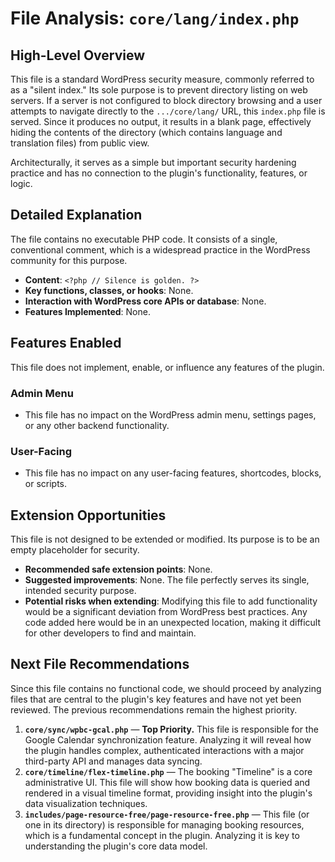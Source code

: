 # File Analysis: `core/lang/index.php`

## High-Level Overview

This file is a standard WordPress security measure, commonly referred to as a "silent index." Its sole purpose is to prevent directory listing on web servers. If a server is not configured to block directory browsing and a user attempts to navigate directly to the `.../core/lang/` URL, this `index.php` file is served. Since it produces no output, it results in a blank page, effectively hiding the contents of the directory (which contains language and translation files) from public view.

Architecturally, it serves as a simple but important security hardening practice and has no connection to the plugin's functionality, features, or logic.

## Detailed Explanation

The file contains no executable PHP code. It consists of a single, conventional comment, which is a widespread practice in the WordPress community for this purpose.

-   **Content**: `<?php // Silence is golden. ?>`
-   **Key functions, classes, or hooks**: None.
-   **Interaction with WordPress core APIs or database**: None.
-   **Features Implemented**: None.

## Features Enabled

This file does not implement, enable, or influence any features of the plugin.

### Admin Menu

-   This file has no impact on the WordPress admin menu, settings pages, or any other backend functionality.

### User-Facing

-   This file has no impact on any user-facing features, shortcodes, blocks, or scripts.

## Extension Opportunities

This file is not designed to be extended or modified. Its purpose is to be an empty placeholder for security.

-   **Recommended safe extension points**: None.
-   **Suggested improvements**: None. The file perfectly serves its single, intended security purpose.
-   **Potential risks when extending**: Modifying this file to add functionality would be a significant deviation from WordPress best practices. Any code added here would be in an unexpected location, making it difficult for other developers to find and maintain.

## Next File Recommendations

Since this file contains no functional code, we should proceed by analyzing files that are central to the plugin's key features and have not yet been reviewed. The previous recommendations remain the highest priority.

1.  **`core/sync/wpbc-gcal.php`** — **Top Priority.** This file is responsible for the Google Calendar synchronization feature. Analyzing it will reveal how the plugin handles complex, authenticated interactions with a major third-party API and manages data syncing.
2.  **`core/timeline/flex-timeline.php`** — The booking "Timeline" is a core administrative UI. This file will show how booking data is queried and rendered in a visual timeline format, providing insight into the plugin's data visualization techniques.
3.  **`includes/page-resource-free/page-resource-free.php`** — This file (or one in its directory) is responsible for managing booking resources, which is a fundamental concept in the plugin. Analyzing it is key to understanding the plugin's core data model.
